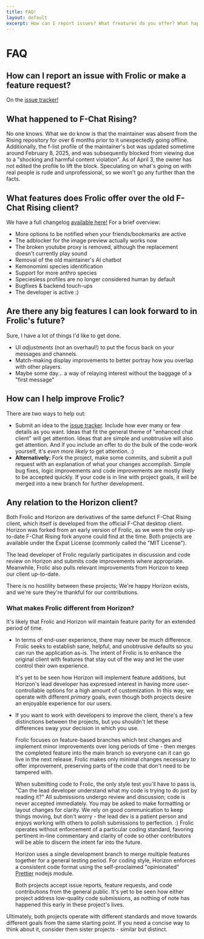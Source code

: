 ```yaml
---
title: FAQ!
layout: default
excerpt: How can I report issues? What freatures do you offer? What happened to...?
---
```

# FAQ

## How can I report an issue with Frolic or make a feature request?
On the [issue tracker!](https://github.com/Frolic-chat/Frolic/issues)

## What happened to F-Chat Rising?
No one knows. What we do know is that the maintainer was absent from the Rising repository for over 6 months prior to it unexpectedly going offline. Additionally, the f-list profile of the maintainer's bot was updated sometime around February 8, 2025, and was subsequently blocked from viewing due to a "shocking and harmful content violation". As of April 3, the owner has not edited the profile to lift the block. Speculating on what's going on with real people is rude and unprofessional, so we won't go any further than the facts.

## What features does Frolic offer over the old F-Chat Rising client?
We have a full changelog [available here!](wiki/development/CHANGELOG.html)
For a brief overview:
* More options to be notified when your friends/bookmarks are active
* The adblocker for the image preview actually works now
* The broken youtube proxy is removed, although the replacement doesn't currently play sound
* Removal of the old maintainer's AI chatbot
* Kemonomimi species identification
* Support for more anthro species
* Speciesless profiles are no longer considered human by default
* Bugfixes & backend touch-ups
* The developer is active :)

## Are there any big features I can look forward to in Frolic's future?
Sure, I have a lot of things I'd like to get done.
* UI _adjustments_ (not an overhaul!) to put the focus back on your messages and channels.
* Match-making display improvements to better portray how you overlap with other players.
* Maybe some day... a way of relaying interest without the baggage of a "first message"

## How can I help improve Frolic?
There are two ways to help out:
* Submit an idea to the [issue tracker](https://github.com/Frolic-chat/Frolic/issues). Include how ever many or few details as you want. Ideas that fit the general theme of "enhanced chat client" will get attention. Ideas that are simple and unobtrusive will also get attention. And if you include an offer to do the bulk of the code-work yourself, it's _even more likely_ to get attention. :)
* **Alternatively:** Fork the project, make some commits, and submit a pull request with an explanation of what your changes accomplish. Simple bug fixes, logic improvements and code improvements are mostly likely to be accepted quickly. If your code is in line with project goals, it will be merged into a new branch for further development.

## Any relation to the Horizon client?
Both Frolic and Horizon are derivatives of the same defunct F-Chat Rising client, which itself is developed from the official F-Chat desktop client. Horizon was forked from an early version of Frolic, as we were the only up-to-date F-Chat Rising fork anyone could find at the time. Both projects are available under the Expat License (commonly called the "MIT License").

The lead developer of Frolic regularly participates in discussion and code review on Horizon and submits code improvements where appropriate. Meanwhile, Frolic also pulls relevant improvements from Horizon to keep our client up-to-date.

There is no hostility between these projects; We're happy Horizon exists, and we're sure they're thankful for our contributions.

### What makes Frolic different from Horizon?
It's likely that Frolic and Horizon will maintain feature parity for an extended period of time.

* In terms of end-user experience, there may never be much difference. Frolic seeks to establish sane, helpful, and unobtrusive defaults so you can run the application as-is. The intent of Frolic is to enhance the original client with features that stay out of the way and let the user control their own experience.

    It's yet to be seen how Horizon will implement feature additions, but Horizon's lead developer has expressed interest in having more user-controllable options for a high amount of customization. In this way, we operate with different _primary_ goals, even though both projects desire an enjoyable experience for our users.

* If you want to work with developers to improve the client, there's a few distinctions between the projects, but you shouldn't let these differences sway your decision in which you use.

    Frolic focuses on feature-based branches which test changes and implement minor improvements over long periods of time - then merges the completed feature into the main branch so everyone can it can go live in the next release. Frolic makes only minimal changes necessary to offer improvement, preserving parts of the code that don't need to be tampered with.

    When submitting code to Frolic, the only style test you'll have to pass is, "Can the lead developer understand what my code is trying to do just by reading it?" All submissions undergo review and discussion; code is never accepted immediately. You may be asked to make formatting or layout changes for clarity. We rely on good communication to keep things moving, but don't worry - the lead dev is a patient person and enjoys working with others to polish submissions to perfection. :) Frolic operates without enforcement of a particular coding standard, favoring pertinent in-line commentary and clarity of code so other contributors will be able to discern the intent far into the future.

    Horizon uses a single development branch to merge multiple features together for a general testing period. For coding style, Horizon enforces a consistent code format using the self-proclaimed "opinionated" [Prettier](https://prettier.io/docs/) nodejs module.

    Both projects accept issue reports, feature requests, and code contributions from the general public. It's yet to be seen how either project address low-quality code submissions, as nothing of note has happened this early in these project's lives.

Ultimately, both projects operate with different standards and move towards different goals from the same starting point. If you need a concise way to think about it, consider them sister projects - similar but distinct.
